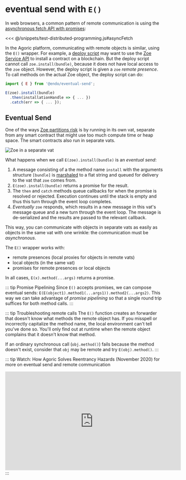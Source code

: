 # eventual send with `E()`

In web browsers, a common pattern of remote communication is using the
[asynchronous fetch API with promises](
https://developer.mozilla.org/en-US/docs/Learn/JavaScript/Asynchronous/Introducing#promises):

<<< @/snippets/test-distributed-programming.js#asyncFetch

In the Agoric platform, communicating with remote objects is similar,
using the `E()` wrapper. For example,
a [deploy script](/getting-started/deploying.md) may want to use the
[Zoe Service API](/zoe/api/zoe.md) to install a contract on a blockchain.
But the deploy script cannot call `zoe.install(bundle)`, because it does not have local
access to the `zoe` object. However, the deploy
script is given a `zoe` *remote presence*. To call methods on the
actual Zoe object, the deploy script can do:

```js
import { E } from '@endo/eventual-send';

E(zoe).install(bundle)
  .then(installationHandle => { ... })
  .catch(err => { ... });
```

## Eventual Send

One of the ways [Zoe partitions risk](https://www.youtube.com/watch?v=T6h6TMuVHKQ&t=368s) is by running in its own vat, separate from any smart contract that might
use too much compute time or heap space. The smart contracts also run in separate vats.

![Zoe in a separate vat](../../assets/zoe-partitions-risk-slide.svg)

What happens when we call `E(zoe).install(bundle)` is an _eventual send_:

 1. A message consisting of a the method name `install`
    with the arguments structure `[bundle]` is [marshaled](/guides/js-programming/far.md)
    to a flat string and queued for delivery to
    the vat that `zoe` comes from.
 2. `E(zoe).install(bundle)` returns a promise for the result.
 3. The `then` and `catch` methods queue callbacks for when the promise
    is resolved or rejected.
    Execution continues until the stack is empty and thus this
    turn through the event loop completes.
 4. _Eventually_ `zoe` responds, which results in a new message
    in this vat's message queue and a new turn through the event loop.
    The message is de-serialized and the results are passed to the relevant callback.

This way, you can communicate with objects in separate vats
as easily as objects in the same vat with one wrinkle: the communication
must be _asynchronous_.

The `E()` wrapper works with:

  - remote presences (local proxies for objects in remote vats)
  - local objects (in the same vat)
  - promises for remote presences or local objects

In all cases, `E(x).method(...args)` returns a promise.

::: tip Promise Pipelining
Since `E()` accepts promises, we can compose eventual sends:
`E(E(object1).method1(...args1)).method2(...args2)`. This way
we can take advantage of _promise pipelining_ so that a single
round trip suffices for both method calls.
:::

::: tip Troubleshooting remote calls
The `E()` function creates an
forwarder that doesn't know what methods the remote object has.
If you misspell or incorrectly capitalize the method name,
the local environment can't tell you've done so. You'll only find out at runtime when the 
remote object complains that it doesn't know that method.

If an ordinary synchronous call (`obj.method()`) fails because the method doesn't exist,
consider that `obj` may be remote and try `E(obj).method()`.
:::

::: tip Watch: How Agoric Solves Reentrancy Hazards (November 2020)
for more on eventual send and remote communication
<iframe width="560" height="315" src="https://www.youtube.com/embed/38oTyVv_D9I" title="YouTube video player" frameborder="0" allow="accelerometer; autoplay; clipboard-write; encrypted-media; gyroscope; picture-in-picture" allowfullscreen></iframe>
:::

